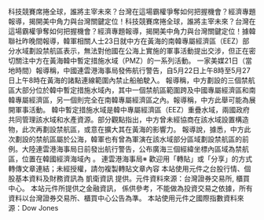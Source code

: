 科技競賽席捲全球，誰將主宰未來？台灣在這場霸權爭奪如何把握機會？經濟專題報導，揭開美中角力與台灣關鍵定位！科技競賽席捲全球，誰將主宰未來？台灣在這場霸權爭奪如何把握機會？經濟專題報導，揭開美中角力與台灣關鍵定位！據韓聯社昨晚間報導，韓軍相關人士23日就中方在黃海的南韓專屬經濟區（EEZ）部分水域劃設禁航區表示，無法對他國在公海上實施的軍事活動提出交涉，但正在密切關注中方在黃海韓中暫定措施水域（PMZ）的一系列活動。
一家美媒21日（當地時間）報導稱，中國連雲港海事局發佈航行警告，自5月22日上午8時至5月27日上午8時在黃海的諸點連線範圍內禁止船舶駛入。
報導稱，中方劃設的三個禁航區大部分位於韓中暫定措施水域內，其中一個禁航區範圍跨及中國專屬經濟區和南韓專屬經濟區，另一個則完全在南韓專屬經濟區之內。報導稱，中方此舉可能為展開軍事活動。
韓中暫定措施水域是韓中專屬經濟區（EEZ）重疊水域，兩國政府共同管理該水域和水產資源。部分觀點指出，中方曾未經協商在該水域設置構造物，此次再劃設禁航區，或意在擴大其在黃海的影響力。
報導說，據悉，中方此次劃設的禁航區屬於公海，韓軍也有曾為軍演在該水域部分區域劃設禁航區的前例。大陸連雲港海事局日前發出航行警告，公布廣海三個經緯坐標內區域為禁航區，位置在韓國經濟海域內 。      連雲港海事局※ 歡迎用「轉貼」或「分享」的方式轉傳文章連結；未經授權，請勿複製轉貼文章內容
      本站使用元件之台股行情、個股基本資料及財務資訊為 凱衛資訊 提供。元件資料來源：台灣證券交易所, 櫃買中心。
      本站元件所提供之金融資訊， 係供參考，不能做為投資交易之依據，所有資料以台灣證券交易所、櫃買中心公告為準。
      本站使用元件之國際指數資料來源：Dow Jones
